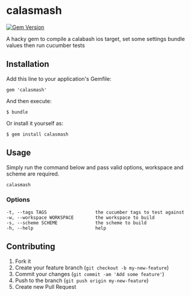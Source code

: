 calasmash
=========

[![Gem Version](https://badge.fury.io/rb/calasmash.png)](http://badge.fury.io/rb/calasmash)

A hacky gem to compile a calabash ios target, set some settings bundle values then run cucumber tests

## Installation

Add this line to your application's Gemfile:

    gem 'calasmash'

And then execute:

    $ bundle

Or install it yourself as:

    $ gem install calasmash

## Usage

Simply run the command below and pass valid options, workspace and scheme are required. 

    calasmash

### Options

    -t, --tags TAGS                  the cucumber tags to test against
    -w, --workspace WORKSPACE        the workspace to build
    -s, --scheme SCHEME              the scheme to build
    -h, --help                       help

## Contributing

1. Fork it
2. Create your feature branch (`git checkout -b my-new-feature`)
3. Commit your changes (`git commit -am 'Add some feature'`)
4. Push to the branch (`git push origin my-new-feature`)
5. Create new Pull Request
